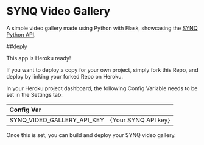 # SYNQ Video Gallery

A simple video gallery made using Python with Flask, showcasing the [SYNQ Python API](https://github.com/SYNQfm/SYNQ-Python).

##deply

This app is Heroku ready!

If you want to deploy a copy for your own project, simply fork this Repo, and deploy by linking your forked Repo on Heroku.

In your Heroku project dashboard, the following Config Variable needs to be set in the Settings tab:

| Config Var                  |                     |
|:--------------------------- | ------------------- |
| SYNQ_VIDEO_GALLERY_API_KEY  | {Your SYNQ API key} |

Once this is set, you can build and deploy your SYNQ video gallery.
